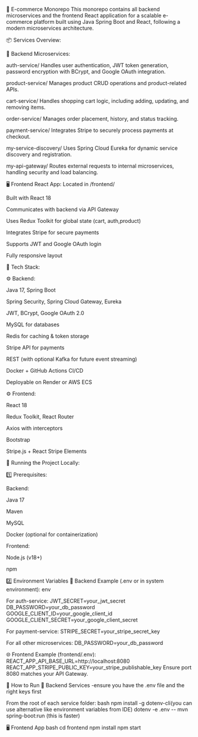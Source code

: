 🛒 E-commerce Monorepo
This monorepo contains all backend microservices and the frontend React application for a scalable e-commerce platform built using Java Spring Boot and React, following a modern microservices architecture.

📦 Services Overview:

🧩 Backend Microservices:

auth-service/
Handles user authentication, JWT token generation, password encryption with BCrypt, and Google OAuth integration.

product-service/
Manages product CRUD operations and product-related APIs.

cart-service/
Handles shopping cart logic, including adding, updating, and removing items.

order-service/
Manages order placement, history, and status tracking.

payment-service/
Integrates Stripe to securely process payments at checkout.

my-service-discovery/
Uses Spring Cloud Eureka for dynamic service discovery and registration.

my-api-gateway/
Routes external requests to internal microservices, handling security and load balancing.

🖥️ Frontend React App:
Located in /frontend/

Built with React 18

Communicates with backend via API Gateway

Uses Redux Toolkit for global state (cart, auth,product)

Integrates Stripe for secure payments

Supports JWT and Google OAuth login

Fully responsive layout

🧰 Tech Stack:

⚙️ Backend:

Java 17, Spring Boot

Spring Security, Spring Cloud Gateway, Eureka

JWT, BCrypt, Google OAuth 2.0

MySQL for databases

Redis for caching & token storage

Stripe API for payments

REST (with optional Kafka for future event streaming)

Docker + GitHub Actions CI/CD

Deployable on Render or AWS ECS

⚙️ Frontend:

React 18

Redux Toolkit, React Router

Axios with interceptors

Bootstrap 

Stripe.js + React Stripe Elements

🧪 Running the Project Locally:

1️⃣ Prerequisites:

Backend:

Java 17

Maven

MySQL

Docker (optional for containerization)

Frontend:

Node.js (v18+)

npm 

2️⃣ Environment Variables
🔐 Backend Example (.env or in system environment):
env

For auth-service:
JWT_SECRET=your_jwt_secret
DB_PASSWORD=your_db_password
GOOGLE_CLIENT_ID=your_google_client_id
GOOGLE_CLIENT_SECRET=your_google_client_secret

For payment-service:
STRIPE_SECRET=your_stripe_secret_key

For all other microservices:
DB_PASSWORD=your_db_password

🌐 Frontend Example (frontend/.env):
REACT_APP_API_BASE_URL=http://localhost:8080
REACT_APP_STRIPE_PUBLIC_KEY=your_stripe_publishable_key
Ensure port 8080 matches your API Gateway.

🚀 How to Run
🧩 Backend Services
-ensure you have the .env file and the right keys first

From the root of each service folder:
bash
npm install -g dotenv-cli(you can use alternative like environment variables from IDE)
dotenv -e .env -- mvn spring-boot:run (this is faster)

🖥️ Frontend App
bash
cd frontend
npm install
npm start
